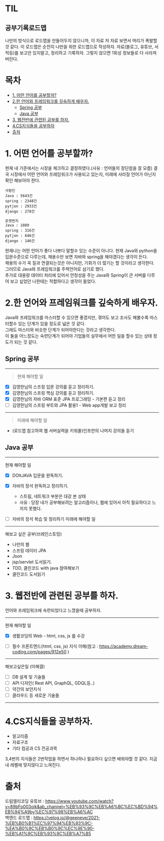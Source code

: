 # TIL
## 공부기록로드맵
나만의 방식으로 로드맵을 만들어두지 않으니까, 이 자료 저 자료 보면서 머리가 폭발할 것 같다.
이 로드맵은 순전히 나만을 위한 로드맵으로 작성하자.
자료(블로그, 유튜브, 서적등)를 보고만 있지말고, 정리하고 기록하자. 그렇지 않으면 1회성 정보들로 다 사라져버린다.

# 목차
- [1. 어떤 언어를 공부할까?](#1-어떤-언어를-공부할까)
- [2.한 언어와 프레임워크를 깊숙하게 배우자.](#2한-언어와-프레임워크를-깊숙하게-배우자)
  * [Spring 공부](#spring-공부)
  * [Java 공부](#java-공부)
- [3. 웹전반에 관련된 공부를 하자.](#3-웹전반에-관련된-공부를-하자)
- [4.CS지식들을 공부하자](#4CS지식들을-공부하자)
- [출처](#--)
# 1. 어떤 언어를 공부할까?
현재 내 기준에서는 시장을 체크하고 결정하였다.(사유 : 언어들의 장단점을 잘 모름)
결국 시장에서 어떤 언어와 프레임워크가 사용되고 있는지, 미래에 사라질 언어가 아닌지 확인 해보아야 한다.
```
사람인
Java : 5643건
spring : 2348건
pytjon : 2933건
django : 278건

로켓펀치
Java : 1089
spring : 316건
pytjon : 646건
django : 146건
```
현재나는 어떤 언어가 좋다 나쁘다 말할수 있는 수준이 아니다. 현재 Java와 python을 입문수준으로 다루는데, 채용수만 보면 자바와 spring을 해야겠다는 생각이 든다.<br>
채용의 수가 꼭 질과 연결되는것은 아니지만, 기회가 더 많기는 할 것이라고 생각한다.<br>
그러므로 Java와 프레임워크를 주력언어로 삼기로 했다.<br>
추가로 대용량 데이터 처리에 있어서 안정성을 주는 Java와 Spring이 큰 서버를 다루어 보고 싶었던 나한테는 적합하다고 생각이 들었다.

# 2.한 언어와 프레임워크를 깊숙하게 배우자.
Java와 프레임워크를 마스터할 수 있으면 좋겠지만, 겪어도 보고 조사도 해볼수록 마스터할수 있는 단계가 있을 정도로 넓은 것 같다.<br>
그래도 마스터와 비슷한 단계가 되어야한다는 것라고 생각한다.<br>
이 둘을 어느정도는 숙련단계가 되어야 기업들의 실무에서 어떤 일을 할수 있는 상태 정도가 되는 것 같다.<br>

## Spring 공부
***
> 현재 해야할 일
- [x] 김영한님의 스프링 입문 강의를 듣고 정리하기.
- [x] 김영한님의 스프링 핵심 강의를 듣고 정리하기.
- [x] 김영한님의 자바 ORM 표준 JPA 프로그래밍 - 기본편 듣고 정리
- [ ] 김영한님의 스프링 부트와 JPA 활용1 - Web app개발 보고 정리

***
> 미래에 해야할 일
- (로드맵 참고하여 웹 서버실력을 키워줄)인프런의 나머지 강의들 듣기


## Java 공부
***
현재 해야할 일
- [x] DOItJAVA 입문을 완독하기.
- [x] 자바의 정석 완독하고 정리하기.
  + 스트림, 네트워크 부분은 대강 본 상태
  + 사유 : 당장 내가 공부해보려는 알고리즘이나, 웹에 있어서 아직 필요하다고 느끼지 못했다.
- [ ] 자바의 정석 복습 및 정리하기
미래에 해야할 일


***
해보고 싶은 공부(브레인스토밍)
+ 나만의 웹
+ 스프링 데이터 JPA
+ Json
+ jsp/servlet 도서읽기.
+ TDD, 클린코드 with java 참여해보기
+ 클린코드 도서읽기

# 3. 웹전반에 관련된 공부를 하자.
언어와 프레임워크에 숙련되었다고 느꼈을때 공부하자.
***
현재 해야할 일
- [x] 생활코딩의 Web - html, css, js 를 수강
- [ ] 필수 프론트엔드(html, css, js) 지식 이해(참고 : https://academy.dream-coding.com/pages/912e50 )



***
해보고싶은일 (미해결)

- [ ] DB 설계 및 기술들
- [ ] API 디자인( Rest API, GraphQL, GDQL등..)
- [ ] 약간의 보안지식
- [ ] 클라우드 등 새로운 기술들
***
# 4.CS지식들을 공부하자.
+ 알고리즘
+ 자료구조
+ 기타 컴공과 CS 전공과목


3,4번의 지식들은 2번작업을 하면서 하나하나 필요하다 싶으면 배워야할 것 같다.
지금 내 레벨에 맞지않다고 느껴진다.

# 출처
드림엘리코딩 유튜브 : https://www.youtube.com/watch?v=89bFo003oik&ab_channel=%EB%93%9C%EB%A6%BC%EC%BD%94%EB%94%A9by%EC%97%98%EB%A6%AC <br>
백엔드 로드맵 : https://velog.io/@geeneve/2021-%EB%B0%B1%EC%97%94%EB%93%9C-%EA%B0%9C%EB%B0%9C%EC%9E%90-%EB%A1%9C%EB%93%9C%EB%A7%B5 <br>



